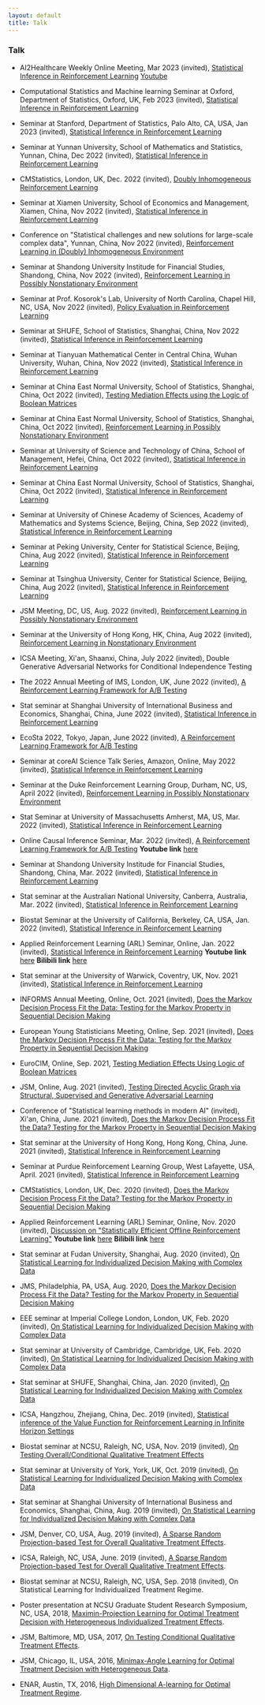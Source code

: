```yaml
---
layout: default
title: Talk
---
```


### Talk

* AI2Healthcare Weekly Online Meeting, Mar 2023 (invited), [Statistical Inference in Reinforcement Learning](./slides/StatRL.pdf) [Youtube](https://www.youtube.com/watch?v=7NWBLuok8nk&t=6s)

* Computational Statistics and Machine learning Seminar at Oxford, Department of Statistics, Oxford, UK, Feb 2023 (invited), [Statistical Inference in Reinforcement Learning](./slides/StatRL.pdf)

* Seminar at Stanford, Department of Statistics, Palo Alto, CA, USA, Jan 2023 (invited), [Statistical Inference in Reinforcement Learning](./slides/StatRL.pdf)

* Seminar at Yunnan University, School of Mathematics and Statistics, Yunnan, China, Dec 2022 (invited), [Statistical Inference in Reinforcement Learning](./slides/StatRL.pdf)

* CMStatistics, London, UK, Dec. 2022 (invited), [Doubly Inhomogeneous Reinforcement Learning](./slides/DIRL.pdf)

* Seminar at Xiamen University, School of Economics and Management, Xiamen, China, Nov 2022 (invited), [Statistical Inference in Reinforcement Learning](./slides/StatRL.pdf)

* Conference on "Statistical challenges and new solutions for large-scale complex data", Yunnan, China, Nov 2022 (invited), [Reinforcement Learning in (Doubly) Inhomogeneous Environment](./slides/NonstatRL.pdf)

* Seminar at Shandong University Institude for Financial Studies, Shandong, China, Nov 2022 (invited), [Reinforcement Learning in Possibly Nonstationary Environment](./slides/NonstatRL.pdf)

* Seminar at Prof. Kosorok's Lab, University of North Carolina, Chapel Hill, NC, USA, Nov 2022 (invited), [Policy Evaluation in Reinforcement Learning](./slides/PE.pdf)

* Seminar at SHUFE, School of Statistics, Shanghai, China, Nov 2022 (invited), [Statistical Inference in Reinforcement Learning](./slides/StatRL.pdf)

* Seminar at Tianyuan Mathematical Center in Central China, Wuhan University, Wuhan, China, Nov 2022 (invited), [Statistical Inference in Reinforcement Learning](./slides/StatRL.pdf)

* Seminar at China East Normal University, School of Statistics, Shanghai, China, Oct 2022 (invited), [Testing Mediation Effects using the Logic of Boolean Matrices](./slides/LOGAN.pdf)

* Seminar at China East Normal University, School of Statistics, Shanghai, China, Oct 2022 (invited), [Reinforcement Learning in Possibly Nonstationary Environment](./slides/NonstatRL.pdf)

* Seminar at University of Science and Technology of China, School of Management, Hefei, China, Oct 2022 (invited), [Statistical Inference in Reinforcement Learning](./slides/StatRL.pdf)

* Seminar at China East Normal University, School of Statistics, Shanghai, China, Oct 2022 (invited), [Statistical Inference in Reinforcement Learning](./slides/StatRL.pdf)

* Seminar at University of Chinese Academy of Sciences, Academy of Mathematics and Systems Science, Beijing, China, Sep 2022 (invited), [Statistical Inference in Reinforcement Learning](./slides/StatRL.pdf)

* Seminar at Peking University, Center for Statistical Science, Beijing, China, Aug 2022 (invited), [Statistical Inference in Reinforcement Learning](./slides/StatRL.pdf)

* Seminar at Tsinghua University, Center for Statistical Science, Beijing, China, Aug 2022 (invited), [Statistical Inference in Reinforcement Learning](./slides/StatRL.pdf)

* JSM Meeting, DC, US, Aug. 2022 (invited), [Reinforcement Learning in Possibly Nonstationary Environment](./slides/CUSUMRL.pdf)

* Seminar at the University of Hong Kong, HK, China, Aug 2022 (invited), [Reinforcement Learning in Nonstationary Environment](./slides/NonstatRL.pdf)

* ICSA Meeting, Xi'an, Shaanxi, China, July 2022 (invited), Double Generative Adversarial Networks for Conditional Independence Testing

* The 2022 Annual Meeting of IMS, London, UK, June 2022 (invited), [A Reinforcement Learning Framework for A/B Testing](./slides/CausalRL_short.pdf)

* Stat seminar at Shanghai University of International Business and Economics, Shanghai, China, June 2022 (invited), [Statistical Inference in Reinforcement Learning](./slides/StatRL.pdf)

* EcoSta 2022, Tokyo, Japan, June 2022 (invited), [A Reinforcement Learning Framework for A/B Testing](./slides/CausalRL_short.pdf)

* Seminar at coreAI Science Talk Series, Amazon, Online, May 2022 (invited), [Statistical Inference in Reinforcement Learning](./slides/StatRL.pdf)

* Seminar at the Duke Reinforcement Learning Group, Durham, NC, US, April 2022 (invited), [Reinforcement Learning in Possibly Nonstationary Environment](./slides/CUMSUMRL.pdf)

* Stat Seminar at University of Massachusetts Amherst, MA, US, Mar. 2022 (invited), [Statistical Inference in Reinforcement Learning](./slides/StatRL.pdf)

* Online Causal Inference Seminar, Mar. 2022 (invited), [A Reinforcement Learning Framework for A/B Testing](./slides/CausalRL.pdf) **Youtube link** [here](https://www.youtube.com/watch?v=Zor1CmRyycw)

* Seminar at Shandong University Institude for Financial Studies, Shandong, China, Mar. 2022 (invited), [Statistical Inference in Reinforcement Learning](./slides/StatRL.pdf)

* Stat seminar at the Australian National University, Canberra, Australia, Mar. 2022 (invited), [Statistical Inference in Reinforcement Learning](./slides/StatRL.pdf)

* Biostat Seminar at the University of California, Berkeley, CA, USA, Jan. 2022 (invited), [Statistical Inference in Reinforcement Learning](./slides/StatRL.pdf)

* Applied Reinforcement Learning (ARL) Seminar, Online, Jan. 2022 (invited), [Statistical Inference in Reinforcement Learning](./slides/StatRL.pdf) **Youtube link** [here](https://www.youtube.com/watch?v=-SW9PevZThs&t=5s) **Bilibili link** [here](https://www.bilibili.com/video/BV1e341177Bd?from=search&seid=16864777094474281673&spm_id_from=333.337.0.0)

* Stat seminar at the University of Warwick, Coventry, UK, Nov. 2021 (invited),  [Statistical Inference in Reinforcement Learning](./slides/StatRL.pdf) 

* INFORMS Annual Meeting, Online, Oct. 2021 (invited), [Does the Markov Decision Process Fit the Data: Testing for the Markov Property in Sequential Decision Making](./slides/slides_middle.pdf)

* European Young Statisticians Meeting, Online, Sep. 2021 (invited), [Does the Markov Decision Process Fit the Data: Testing for the Markov Property in Sequential Decision Making](./slides/slides_middle.pdf)

* EuroCIM, Online, Sep. 2021, [Testing Mediation Effects Using Logic of Boolean Matrices](./slides/LOGAN.pdf)

* JSM, Online, Aug. 2021 (invited), [Testing Directed Acyclic Graph via Structural, Supervised and Generative Adversarial Learning](./slides/SUGAR.pdf)

* Conference of "Statistical learning methods in modern AI" (invited), Xi'an, China, June. 2021 (invited), [Does the Markov Decision Process Fit the Data? Testing for the Markov Property in Sequential Decision Making](./slides/slides.pdf)

* Stat seminar at the University of Hong Kong, Hong Kong, China, June. 2021 (invited), [Statistical Inference in Reinforcement Learning](./slides/StatRL.pdf)

* Seminar at Purdue Reinforcement Learning Group, West Lafayette, USA, April. 2021 (invited), [Statistical Inference in Reinforcement Learning](./slides/StatRL.pdf)

* CMStatistics, London, UK, Dec. 2020 (invited), [Does the Markov Decision Process Fit the Data? Testing for the Markov Property in Sequential Decision Making](./slides/slides.pdf)

* Applied Reinforcement Learning (ARL) Seminar, Online, Nov. 2020 (invited), [Discussion on "Statistically Efficient Offline Reinforcement Learning"](./slides/Discussion.pdf) **Youtube link** [here](https://www.youtube.com/watch?v=n5ZoxT_WmHo) **Bilibili link** [here](https://www.bilibili.com/s/video/BV1f5411V77h)

* Stat seminar at Fudan University, Shanghai, Aug. 2020 (invited), [On Statistical Learning for Individualized Decision Making with Complex Data](./slides/slides22.pdf)

* JMS, Philadelphia, PA, USA, Aug. 2020, [Does the Markov Decision Process Fit the Data? Testing for the Markov Property in Sequential Decision Making](./slides/slides.pdf)

* EEE seminar at Imperial College London, London, UK, Feb. 2020 (invited), [On Statistical Learning for Individualized Decision Making with Complex Data](./slides/slides22.pdf)

* Stat seminar at University of Cambridge, Cambridge, UK, Feb. 2020 (invited), [On Statistical Learning for Individualized Decision Making with Complex Data](./slides/slides22.pdf)

* Stat seminar at SHUFE, Shanghai, China, Jan. 2020 (invited), [On Statistical Learning for Individualized Decision
Making with Complex Data](./slides/slides22.pdf)

* ICSA, Hangzhou, Zhejiang, China, Dec. 2019 (invited), [Statistical inference of the Value Function for Reinforcement Learning in Infinite Horizon Settings](./slides/VIslides.pdf)

* Biostat seminar at NCSU, Raleigh, NC, USA, Nov. 2019 (invited), [On Testing Overall/Conditional Qualitative Treatment Effects](./slides/OCQTE.pdf)

* Stat seminar at University of York, York, UK, Oct. 2019 (invited), [On Statistical Learning for Individualized Decision
Making with Complex Data](./slides/slides22.pdf)

* Stat seminar at Shanghai University of International Business and Economics, Shanghai, China, Aug. 2019 (invited), [On Statistical Learning for Individualized Decision
Making with Complex Data](./slides/slides22.pdf)

* JSM, Denver, CO, USA, Aug. 2019 (invited), [A Sparse Random Projection-based Test for Overall Qualitative Treatment Effects](./slides/OQTEv1.pdf).

* ICSA, Raleigh, NC, USA, June. 2019 (invited), [A Sparse Random Projection-based Test for Overall Qualitative Treatment Effects](./slides/OQTEv1.pdf).

* Biostat seminar at NCSU, Raleigh, NC, USA, Sep. 2018 (invited), On Statistical Learning for Individualized Treatment Regime. 

* Poster presentation at NCSU Graduate Student Research Symposium, NC, USA, 2018, [Maximin-Projection Learning for Optimal Treatment Decision with Heterogeneous
Individualized Treatment Effects](./slides/NCSU2018.pdf).

* JSM, Baltimore, MD, USA, 2017, [On Testing Conditional Qualitative Treatment Effects](./slides/JSM2017.pdf).

* JSM, Chicago, IL, USA, 2016, [Minimax-Angle Learning for Optimal Treatment Decision with Heterogeneous Data](./slides/JSM2016.pdf).

* ENAR, Austin, TX, 2016, [High Dimensional A-learning for Optimal Treatment Regime](./slides/ENAR2016spring.pdf).

